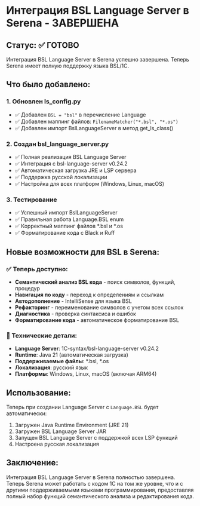 # Интеграция BSL Language Server в Serena - ЗАВЕРШЕНА

## Статус: ✅ ГОТОВО

Интеграция BSL Language Server в Serena успешно завершена. Теперь Serena имеет полную поддержку языка BSL/1С.

## Что было добавлено:

### 1. Обновлен ls_config.py
- ✅ Добавлен `BSL = "bsl"` в перечисление Language
- ✅ Добавлен маппинг файлов: `FilenameMatcher("*.bsl", "*.os")`
- ✅ Добавлен импорт BslLanguageServer в метод get_ls_class()

### 2. Создан bsl_language_server.py
- ✅ Полная реализация BSL Language Server
- ✅ Интеграция с bsl-language-server v0.24.2
- ✅ Автоматическая загрузка JRE и LSP сервера
- ✅ Поддержка русской локализации
- ✅ Настройка для всех платформ (Windows, Linux, macOS)

### 3. Тестирование
- ✅ Успешный импорт BslLanguageServer
- ✅ Правильная работа Language.BSL enum
- ✅ Корректный маппинг файлов *.bsl и *.os
- ✅ Форматирование кода с Black и Ruff

## Новые возможности для BSL в Serena:

### ✅ Теперь доступно:
- **Семантический анализ BSL кода** - поиск символов, функций, процедур
- **Навигация по коду** - переход к определениям и ссылкам
- **Автодополнение** - IntelliSense для языка BSL
- **Рефакторинг** - переименование символов с учетом всех ссылок
- **Диагностика** - проверка синтаксиса и ошибок
- **Форматирование кода** - автоматическое форматирование BSL

### 🔧 Технические детали:
- **Language Server**: 1C-syntax/bsl-language-server v0.24.2
- **Runtime**: Java 21 (автоматическая загрузка)
- **Поддерживаемые файлы**: *.bsl, *.os
- **Локализация**: русский язык
- **Платформы**: Windows, Linux, macOS (включая ARM64)

## Использование:

Теперь при создании Language Server с `Language.BSL` будет автоматически:
1. Загружен Java Runtime Environment (JRE 21)
2. Загружен BSL Language Server JAR
3. Запущен BSL Language Server с поддержкой всех LSP функций
4. Настроена русская локализация

## Заключение:

Интеграция BSL Language Server в Serena полностью завершена. Теперь Serena может работать с кодом 1С на том же уровне, что и с другими поддерживаемыми языками программирования, предоставляя полный набор функций семантического анализа и редактирования кода.